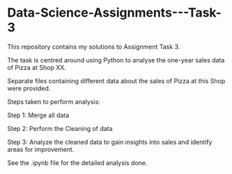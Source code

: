 # Data-Science-Assignments---Task-3

This repository contains my solutions to Assignment Task 3.

The task is centred around using Python to analyse the one-year sales data of Pizza at Shop XX. 

Separate files containing different data about the sales of Pizza at this Shop were provided. 

Steps taken to perform analysis:

Step 1: Merge all data

Step 2: Perform the Cleaning of data

Step 3: Analyze the cleaned data to gain insights into sales and identify areas for improvement.


See the .ipynb file for the detailed analysis done.
